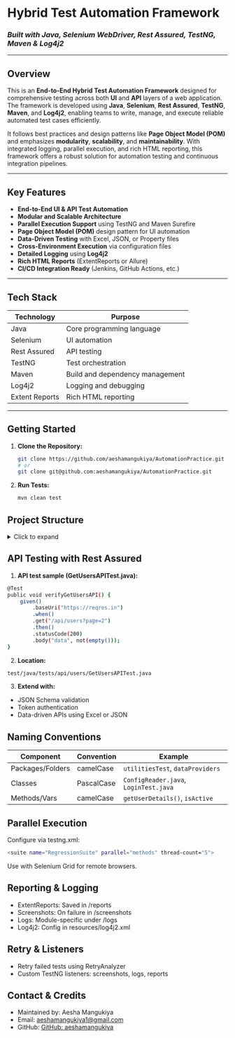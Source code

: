 # Hybrid Test Automation Framework  
### *Built with Java, Selenium WebDriver, Rest Assured, TestNG, Maven & Log4j2*

---

## Overview

This is an **End-to-End Hybrid Test Automation Framework** designed for comprehensive testing across both **UI** and **API** layers of a web application. The framework is developed using **Java**, **Selenium**, **Rest Assured**, **TestNG**, **Maven**, and **Log4j2**, enabling teams to write, manage, and execute reliable automated test cases efficiently.

It follows best practices and design patterns like **Page Object Model (POM)** and emphasizes **modularity**, **scalability**, and **maintainability**. With integrated logging, parallel execution, and rich HTML reporting, this framework offers a robust solution for automation testing and continuous integration pipelines.

---

## Key Features

-  **End-to-End UI & API Test Automation**
-  **Modular and Scalable Architecture**
-  **Parallel Execution Support** using TestNG and Maven Surefire
-  **Page Object Model (POM)** design pattern for UI automation
-  **Data-Driven Testing** with Excel, JSON, or Property files
-  **Cross-Environment Execution** via configuration files
-  **Detailed Logging** using **Log4j2**
-  **Rich HTML Reports** (ExtentReports or Allure)
-  **CI/CD Integration Ready** (Jenkins, GitHub Actions, etc.)

---

## Tech Stack

| Technology     | Purpose                         |
|----------------|----------------------------------|
| Java           | Core programming language       |
| Selenium       | UI automation                   |
| Rest Assured   | API testing                     |
| TestNG         | Test orchestration              |
| Maven          | Build and dependency management |
| Log4j2         | Logging and debugging           |
| Extent Reports | Rich HTML reporting             |

---

## Getting Started

1. **Clone the Repository:**

   ```bash
   git clone https://github.com/aeshamangukiya/AutomationPractice.git
   # or
   git clone git@github.com:aeshamangukiya/AutomationPractice.git

2. **Run Tests:**

   ```bash
   mvn clean test

## Project Structure
<details> <summary>Click to expand</summary>

```text
📁 src/
├── 📁 main/
│   ├── 📁 java/
│   │   ├── 📁 pageBase/
│   │   │   └── BasePage.java
│   │   ├── 📁 pageObjects/
│   │   │   ├── 📁 pages/
│   │   │   │   ├── 📁 accounts/
│   │   │   │   │   ├── LoginPage.java
│   │   │   │   │   └── ProfilePage.java
│   │   │   │   └── 📁 common/
│   │   │   │       └── Dashboard.java
│   │   ├── 📁 utilities/
│   │   │   ├── ConfigReader.java
│   │   │   ├── WaitUtil.java
│   │   │   └── WebDriverUtil.java
│   │   ├── 📁 constants/
│   │   │   ├── ConstVariables.java
│   │   │   ├── Timeouts.java
│   │   │   └── Messages.java
│   └── 📁 resources/
│       └── log4j2.xml

📁 test/
├── 📁 java/
│   ├── 📁 testBase/
│   │   └── BaseTest.java
│   ├── 📁 tests/
│   │   ├── 📁 account/
│   │   │   ├── 📁 login/
│   │   │   │   └── LoginTest.java
│   │   │   └── 📁 register/
│   │   │       └── RegisterTest.java
│   │   └── 📁 apiTests/
│   │       └── 📁 API_Tests.java/
│   │           └── GetUsersAPITest.java
│   ├── 📁 listeners/
│   │   ├── TestListener.java
│   │   ├── RetryAnalyzer.java
│   │   ├── ScreenshotListener.java
│   │   └── ExtentReportListener.java
│   ├── 📁 dataProviders/
│   │   ├── LoginDataProvider.java
│   │   └── ProfileDataProvider.java
│   └── 📁 utilitiesTest/
│       ├── ScreenshotUtil.java
│       ├── LogUtil.java
│       ├── ExcelReader.java
│       └── ReportUtil.java
├── 📁 resources/
│   └── 📁 config/
│       ├── config.properties
│       └── 📁 testEnvironments/
│           ├── qa.properties
│           └── prod.properties
│   └── log4j2.xml

📁 testXML/
└── 📁 xmlFiles/
    └── testng.xml

📁 testData/
└── 📁 accounts/
    └── 📁 login/
        ├── LoginTestData.xlsx
        └── ResetPasswordData.xlsx

📁 logs/
└── 📁 account/
    └── 📁 login/
        ├── login.log
        └── register.log

📁 reports/
└── 📁 account/
    └── 📁 login/
        └── ExtentReport.html

📁 screenshots/
└── 📁 account/
    └── 📁 login/
        └── LoginPage_YYYY_MM_DD_HH_MM_SS.png

📁 test-output/         # TestNG output (ignored by VCS)
📁 target/              # Maven build output (ignored by VCS)
📄 pom.xml              # Maven configuration file
📄 README.md            # Project documentation
```
</details>

## API Testing with Rest Assured
1. **API test sample (GetUsersAPITest.java):**
```bash
@Test
public void verifyGetUsersAPI() {
    given()
        .baseUri("https://reqres.in")
        .when()
        .get("/api/users?page=2")
        .then()
        .statusCode(200)
        .body("data", not(empty()));
}
```

2. **Location:**
```bash
test/java/tests/api/users/GetUsersAPITest.java
```
3. **Extend with:** 
- JSON Schema validation
- Token authentication
- Data-driven APIs using Excel or JSON

## Naming Conventions
| Component        | Convention | Example                               |
| ---------------- | ---------- | ------------------------------------- |
| Packages/Folders | camelCase  | `utilitiesTest`, `dataProviders`      |
| Classes          | PascalCase | `ConfigReader.java`, `LoginTest.java` |
| Methods/Vars     | camelCase  | `getUserDetails()`, `isActive`        |

## Parallel Execution
Configure via testng.xml:
```bash 
<suite name="RegressionSuite" parallel="methods" thread-count="5">
```
Use with Selenium Grid for remote browsers.

## Reporting & Logging
- ExtentReports: Saved in /reports
- Screenshots: On failure in /screenshots
- Logs: Module-specific under /logs
- Log4j2: Config in resources/log4j2.xml

## Retry & Listeners
- Retry failed tests using RetryAnalyzer
- Custom TestNG listeners: screenshots, logs, reports

## Contact & Credits
- Maintained by: Aesha Mangukiya
- Email: aeshamangukiya1@gmail.com
- GitHub: [GitHub: aeshamangukiya](https://github.com/aeshamangukiya)
